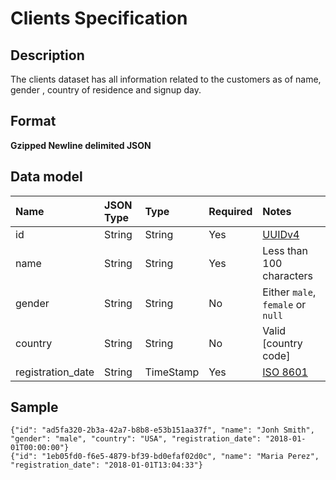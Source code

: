 # Clients Specification

## Description

The clients dataset has all information related to the customers as of name, gender
, country of residence and signup day.

## Format

**Gzipped Newline delimited JSON**

## Data model

Name              | JSON Type | Type      | Required | Notes
:-----------------|:----------|:----------|:---------|:---------------------------------
id                | String    | String    | Yes      | [UUIDv4]
name              | String    | String    | Yes      | Less than 100 characters
gender            | String    | String    | No       | Either `male`, `female` or `null`
country           | String    | String    | No       | Valid [country code]
registration_date | String    | TimeStamp | Yes      | [ISO 8601]

## Sample

```jsonl
{"id": "ad5fa320-2b3a-42a7-b8b8-e53b151aa37f", "name": "Jonh Smith", "gender": "male", "country": "USA", "registration_date": "2018-01-01T00:00:00"}
{"id": "1eb05fd0-f6e5-4879-bf39-bd0efaf02d0c", "name": "Maria Perez", "registration_date": "2018-01-01T13:04:33"}
```

[ISO 8601]: https://en.wikipedia.org/wiki/ISO_8601
[UUIDv4]: https://en.wikipedia.org/wiki/Universally_unique_identifier#Version_4_(random)
[country_codes]: /appendixes/country_codes
